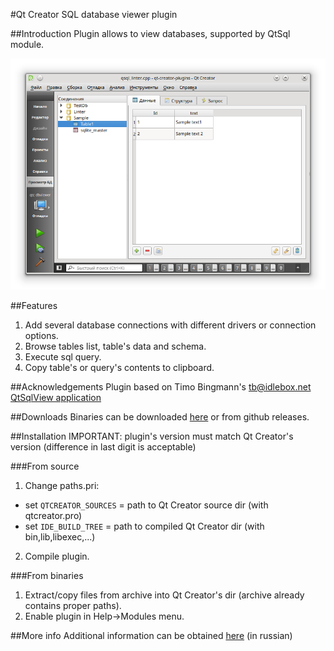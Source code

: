 #Qt Creator SQL database viewer plugin

##Introduction
Plugin allows to view databases, supported by QtSql module.

![Screen](dist/screen.png?raw=true)

##Features
1. Add several database connections with different drivers or connection options.
2. Browse tables list, table's data and schema.
3. Execute sql query.
4. Copy table's or query's contents to clipboard.

##Acknowledgements
Plugin based on Timo Bingmann's <tb@idlebox.net> [QtSqlView application](http://idlebox.net/2006/qtsqlview/)

##Downloads
Binaries can be downloaded [here](https://sourceforge.net/projects/qtc-dbviewer/files/ "Sourceforge")
or from github releases.


##Installation
IMPORTANT: plugin's version must match Qt Creator's version (difference in last digit is acceptable)

###From source
1. Change paths.pri:

 - set `QTCREATOR_SOURCES` = path to Qt Creator source dir (with qtcreator.pro)
 - set `IDE_BUILD_TREE` = path to compiled Qt Creator dir (with bin,lib,libexec,...)

2. Compile plugin.

###From binaries
1. Extract/copy files from archive into Qt Creator's dir (archive already contains proper paths).
2. Enable plugin in Help->Modules menu.


##More info
Additional information can be obtained [here](http://gres.biz/qtc-dbviewer/ "Homepage") (in russian)
